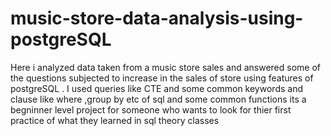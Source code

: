 # music-store-data-analysis-using-postgreSQL
Here i analyzed data  taken from a music store sales and answered some of the questions subjected to increase
in the sales of store using features of postgreSQL .
I used queries like CTE and some common keywords and clause like where ,group by etc of sql and some common functions
its a begninner level project for someone who wants to look for thier first practice of what they learned in sql theory classes
